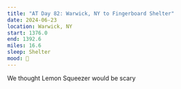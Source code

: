 ```yaml
---
title: "AT Day 82: Warwick, NY to Fingerboard Shelter"
date: 2024-06-23
location: Warwick, NY
start: 1376.0
end: 1392.6
miles: 16.6
sleep: Shelter
mood: 🙂
---
```

We thought Lemon Squeezer would be scary